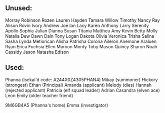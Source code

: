 ## Unused:
Morray
Robinson
Rozen
Lauren
Hayden
Tamara
Willow
Timothy
Nancy
Ray
Alison
Rovin
Ivory 
Andrew 
Joe
Ian
Lacy
Karen
Anthony
Larry
Serenity
Apollo
Sophia
Julian
Dianna
Susan
Titania
Mattheu
Amy
Kevin
Betty
Molly
Natalia
Dew
Dawn
Dain
Tony
Logan
Dakota
Olivia
Veronica
Trisha
Salina
Sasha
Lynda
Metiorican
Alisha
Patrisha 
Corona
Aileron
Anemone
Araluen
Ryan
Erica
Fuchsia
Ellen
Maroon
Monty
Toby
Mason
Quincy
Sharon
Noah
Cassidy
Jason
Natasha
Edison

## Used:
Phanna (isekai'd code: A244X0Z4305PHAN4)
Mikay (summoner)
Hickory (strongest)
Ethan (Principal)
Amanda (applicant)
Melody (dies)
Hannah (rejected applicant)
Patricia (elf squad leader)
Adrian
Casandra (elven ace)
Leon
Emily (older teacher friend)

9M6GB4A5 (Phanna's home)
Emma (investigator)

